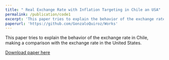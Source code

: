```yaml
---
title: " Real Exchange Rate with Inflation Targeting in Chile an USA"
permalink: /publication/code1
excerpt: 'This paper tries to explain the behavior of the exchange rate in Chile, making a comparison with the exchange rate in the United States. '
paperurl: 'https://github.com/GonzaloQuiroz/Works'
--- 
```

This paper tries to explain the behavior of the exchange rate in Chile, making a comparison with the exchange rate in the United States.

[Download paper here](https://github.com/GonzaloQuiroz/Works)

